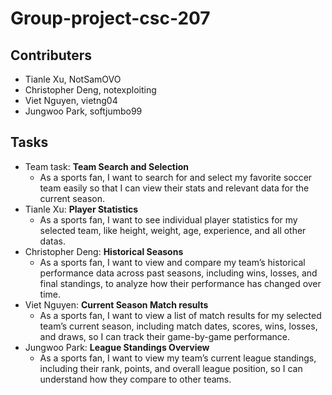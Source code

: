 # Group-project-csc-207
## Contributers
- Tianle Xu, NotSamOVO
- Christopher Deng, notexploiting
- Viet Nguyen, vietng04
- Jungwoo Park, softjumbo99
## Tasks
- Team task: **Team Search and Selection**
  - As a sports fan, I want to search for and select my favorite soccer team easily so that I can view their stats and relevant data for the current season.
- Tianle Xu: **Player Statistics**
  - As a sports fan, I want to see individual player statistics for my selected team, like height, weight, age, experience, and all other datas.
- Christopher Deng: **Historical Seasons**
  - As a sports fan, I want to view and compare my team’s historical performance data across past seasons, including wins, losses, and final standings, to analyze how their performance has changed over time.
- Viet Nguyen: **Current Season Match results**
  - As a sports fan, I want to view a list of match results for my selected team’s current season, including match dates, scores, wins, losses, and draws, so I can track their game-by-game performance.
- Jungwoo Park: **League Standings Overview**
  - As a sports fan, I want to view my team’s current league standings, including their rank, points, and overall league position, so I can understand how they compare to other teams.
